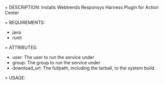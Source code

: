 = DESCRIPTION:
Installs Webtrends Responsys Harness Plugin for Action Center

= REQUIREMENTS:
* java
* runit

= ATTRIBUTES:
* user: The user to run the service under
* group: The group to run the service under
* download_url: The fullpath, including the tarball, to the system build

= USAGE:
